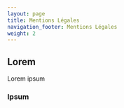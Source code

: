 ```yaml
---
layout: page
title: Mentions Légales
navigation_footer: Mentions Légales
weight: 2
---
```


## Lorem 

Lorem ipsum

### Ipsum